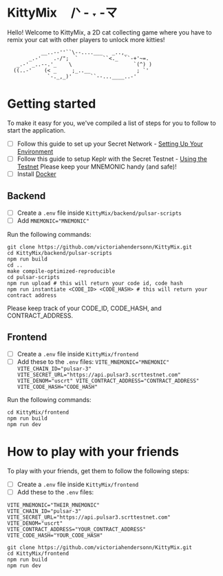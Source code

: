 # KittyMix ㅤ/ᐠ - ˕ -マ

Hello! Welcome to KittyMix, a 2D cat collecting game where you have to remix your cat with other players to unlock more kitties!
```
           __..--''``\--....___   _..,_
       _.-'    .-/";  `        ``<._  ``-+'~=.
   _.-' _..--.'_    \                    `(^) )
  ((..-'    (< _     ;_..__               ; `'  
             `-._,_)'      ``--...____..-'
```

# Getting started

To make it easy for you, we've compiled a list of steps for you to follow to start the application.

- [ ] Follow this guide to set up your Secret Network - [Setting Up Your Environment](https://docs.scrt.network/secret-network-documentation/development/readme-1/setting-up-your-environment)
- [ ] Follow this guide to setup Keplr with the Secret Testnet - [Using the Testnet](https://docs.scrt.network/secret-network-documentation/overview-ecosystem-and-technology/secret-network-overview/testnet)
      Please keep your MNEMONIC handy (and safe)!
- [ ] Install [Docker](https://docs.docker.com/desktop/)

## Backend 

- [ ] Create a `.env` file inside `KittyMix/backend/pulsar-scripts`
- [ ] Add `MNEMONIC="MNEMONIC"`

Run the following commands:
```
git clone https://github.com/victoriahendersonn/KittyMix.git
cd KittyMix/backend/pulsar-scripts
npm run build
cd ..
make compile-optimized-reproducible
cd pulsar-scripts
npm run upload # this will return your code id, code hash
npm run instantiate <CODE_ID> <CODE_HASH> # this will return your contract address
```

Please keep track of your CODE_ID, CODE_HASH, and CONTRACT_ADDRESS.

## Frontend

- [ ] Create a `.env` file inside `KittyMix/frontend`
- [ ] Add these to the `.env` files:
      ```
      VITE_MNEMONIC="MNEMONIC"
      VITE_CHAIN_ID="pulsar-3"
      VITE_SECRET_URL="https://api.pulsar3.scrttestnet.com"
      VITE_DENOM="uscrt"
      VITE_CONTRACT_ADDRESS="CONTRACT_ADDRESS"
      VITE_CODE_HASH="CODE_HASH"
      ```
       
Run the following commands:
```
cd KittyMix/frontend
npm run build
npm run dev
```

# How to play with your friends
To play with your friends, get them to follow the following steps:
- [ ] Create a `.env` file inside `KittyMix/frontend`
- [ ] Add these to the `.env` files:
```
VITE_MNEMONIC="THEIR_MNEMONIC"
VITE_CHAIN_ID="pulsar-3"
VITE_SECRET_URL="https://api.pulsar3.scrttestnet.com"
VITE_DENOM="uscrt"
VITE_CONTRACT_ADDRESS="YOUR_CONTRACT_ADDRESS"
VITE_CODE_HASH="YOUR_CODE_HASH"
```

```
git clone https://github.com/victoriahendersonn/KittyMix.git
cd KittyMix/frontend
npm run build
npm run dev
```
